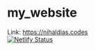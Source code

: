 # my_website
 Link: https://nihaldias.codes <br>
 [![Netlify Status](https://api.netlify.com/api/v1/badges/52b211de-617e-4d46-8d65-b890ce84d9f5/deploy-status)](https://app.netlify.com/sites/diasnihal/deploys)
